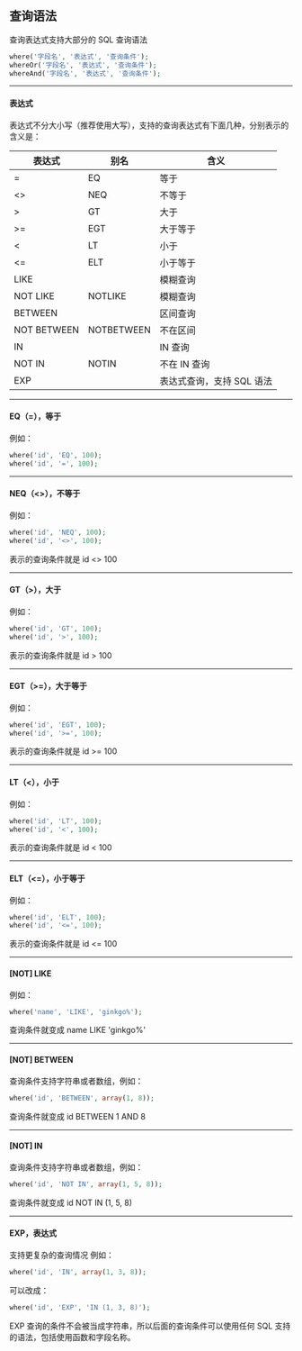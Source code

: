 ## 查询语法

查询表达式支持大部分的 SQL 查询语法

``` php
where('字段名', '表达式', '查询条件');
whereOr('字段名', '表达式', '查询条件');
whereAnd('字段名', '表达式', '查询条件');
```

----------

#### 表达式

表达式不分大小写（推荐使用大写），支持的查询表达式有下面几种，分别表示的含义是：

| 表达式 | 别名 | 含义 |
| - | - | - |
| = | EQ | 等于 |
| <> | NEQ | 不等于 |
| > | GT | 大于 |
| >= | EGT | 大于等于 |
| < | LT | 小于 |
| <= | ELT | 小于等于 |
| LIKE | | 模糊查询 |
| NOT LIKE | NOTLIKE | 模糊查询 |
| BETWEEN | | 区间查询 |
| NOT BETWEEN | NOTBETWEEN | 不在区间 |
| IN | | IN 查询 |
| NOT IN | NOTIN | 不在 IN 查询 |
| EXP | | 表达式查询，支持 SQL 语法 |

----------

#### EQ（=），等于

例如：

``` php
where('id', 'EQ', 100);
where('id', '=', 100);
```

----------

#### NEQ（<>），不等于

例如：

``` php
where('id', 'NEQ', 100);
where('id', '<>', 100);
```

表示的查询条件就是 id <> 100

----------

#### GT（>），大于

例如：

``` php
where('id', 'GT', 100);
where('id', '>', 100);
```

表示的查询条件就是 id > 100

----------

#### EGT（>=），大于等于

例如：

``` php
where('id', 'EGT', 100);
where('id', '>=', 100);
```

表示的查询条件就是 id >= 100

----------

#### LT（<），小于

例如：

``` php
where('id', 'LT', 100);
where('id', '<', 100);
```

表示的查询条件就是 id < 100

----------

#### ELT（<=），小于等于

例如：

``` php
where('id', 'ELT', 100);
where('id', '<=', 100);
```

表示的查询条件就是 id <= 100

----------

#### [NOT] LIKE

例如：

``` php
where('name', 'LIKE', 'ginkgo%');
```

查询条件就变成 name LIKE 'ginkgo%'

----------

#### [NOT] BETWEEN

查询条件支持字符串或者数组，例如：

``` php
where('id', 'BETWEEN', array(1, 8));
```

查询条件就变成 id BETWEEN 1 AND 8

----------

#### [NOT] IN

查询条件支持字符串或者数组，例如：

``` php
where('id', 'NOT IN', array(1, 5, 8));
```

查询条件就变成 id NOT IN (1, 5, 8)

----------

#### EXP，表达式

支持更复杂的查询情况 例如：

``` php
where('id', 'IN', array(1, 3, 8));
```

可以改成：

``` php
where('id', 'EXP', 'IN (1, 3, 8)');
```

EXP 查询的条件不会被当成字符串，所以后面的查询条件可以使用任何 SQL 支持的语法，包括使用函数和字段名称。
